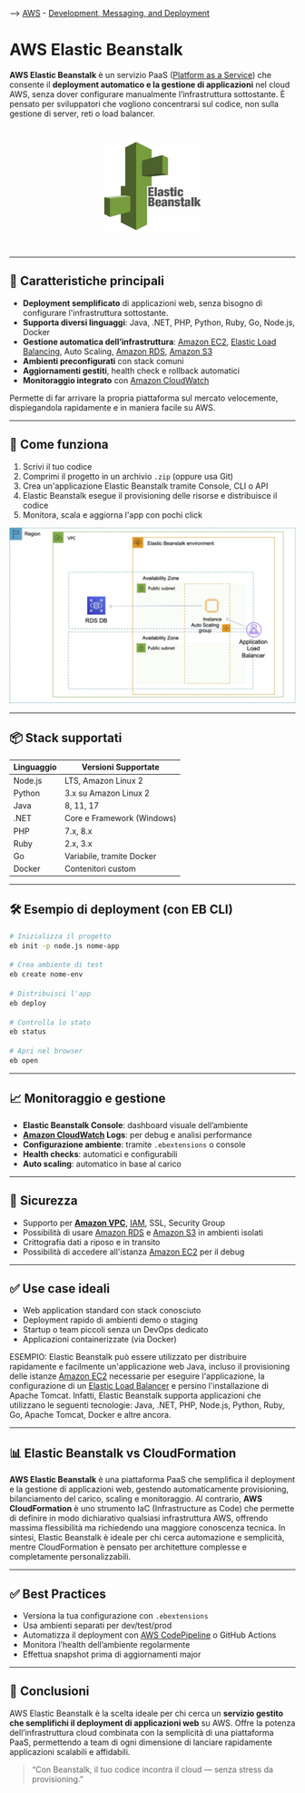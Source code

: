 --> [AWS](/00-Intro/AWS.md)  -  [Development, Messaging, and Deployment](/05-Development-Messaging-Deploying/Development-Messaging-and-Deployment.md)
# AWS Elastic Beanstalk

**AWS Elastic Beanstalk** è un servizio PaaS ([Platform as a Service](/00-Intro/Tipi-di-servizi-cloud.md)) che consente il **deployment automatico e la gestione di applicazioni** nel cloud AWS, senza dover configurare manualmente l’infrastruttura sottostante. È pensato per sviluppatori che vogliono concentrarsi sul codice, non sulla gestione di server, reti o load balancer.

![Beanstalk](img/bean.png)

---

## 🧩 Caratteristiche principali

- **Deployment semplificato** di applicazioni web, senza bisogno di configurare l'infrastruttura sottostante.
- **Supporta diversi linguaggi**: Java, .NET, PHP, Python, Ruby, Go, Node.js, Docker
- **Gestione automatica dell’infrastruttura**: [Amazon EC2](/01-Compute-options/Amazon-EC2.md), [Elastic Load Balancing](/03-CDN-e-Networking/Amazon-ELB.md), Auto Scaling, [Amazon RDS](/04-Database-services/Amazon-RDS.md), [Amazon S3](/02-Storage-services/Amazon-S3.md)
- **Ambienti preconfigurati** con stack comuni
- **Aggiornamenti gestiti**, health check e rollback automatici
- **Monitoraggio integrato** con [Amazon CloudWatch](/08-Auditing-Monitoring-Logging/Amazon-CloudWatch.md)

Permette di far arrivare la propria piattaforma sul mercato velocemente, dispiegandola rapidamente e in maniera facile su AWS.

---

## 🚀 Come funziona

1. Scrivi il tuo codice
2. Comprimi il progetto in un archivio `.zip` (oppure usa Git)
3. Crea un'applicazione Elastic Beanstalk tramite Console, CLI o API
4. Elastic Beanstalk esegue il provisioning delle risorse e distribuisce il codice
5. Monitora, scala e aggiorna l'app con pochi click

![Bean example](img/bean-example.jpeg)

---

## 📦 Stack supportati

| Linguaggio       | Versioni Supportate             |
|------------------|---------------------------------|
| Node.js          | LTS, Amazon Linux 2             |
| Python           | 3.x su Amazon Linux 2           |
| Java             | 8, 11, 17                        |
| .NET             | Core e Framework (Windows)      |
| PHP              | 7.x, 8.x                         |
| Ruby             | 2.x, 3.x                         |
| Go               | Variabile, tramite Docker       |
| Docker           | Contenitori custom              |

---

## 🛠️ Esempio di deployment (con EB CLI)

```bash
# Inizializza il progetto
eb init -p node.js nome-app

# Crea ambiente di test
eb create nome-env

# Distribuisci l'app
eb deploy

# Controlla lo stato
eb status

# Apri nel browser
eb open
```

---

## 📈 Monitoraggio e gestione

- **Elastic Beanstalk Console**: dashboard visuale dell’ambiente
- **[Amazon CloudWatch](/08-Auditing-Monitoring-Logging/Amazon-CloudWatch.md) Logs**: per debug e analisi performance
- **Configurazione ambiente**: tramite `.ebextensions` o console
- **Health checks**: automatici e configurabili
- **Auto scaling**: automatico in base al carico

---

## 🔐 Sicurezza

- Supporto per **[Amazon VPC](/03-CDN-e-Networking/Amazon-VPC.md)**, [IAM](/09-Sicurezza-Compliance-Governance/Sicurezza/AWS-IAM.md), SSL, Security Group
- Possibilità di usare [Amazon RDS](/04-Database-services/Amazon-RDS.md) e [Amazon S3](/02-Storage-services/Amazon-S3.md) in ambienti isolati
- Crittografia dati a riposo e in transito
- Possibilità di accedere all'istanza [Amazon EC2](/01-Compute-options/Amazon-EC2.md) per il debug

---

## ✅ Use case ideali

- Web application standard con stack conosciuto
- Deployment rapido di ambienti demo o staging
- Startup o team piccoli senza un DevOps dedicato
- Applicazioni containerizzate (via Docker)

ESEMPIO:
Elastic Beanstalk può essere utilizzato per distribuire rapidamente e facilmente un'applicazione web Java, incluso il provisioning delle istanze [Amazon EC2](/01-Compute-options/Amazon-EC2.md) necessarie per eseguire l'applicazione, la configurazione di un [Elastic Load Balancer](/03-CDN-e-Networking/Amazon-ELB.md) e persino l'installazione di Apache Tomcat. Infatti, Elastic Beanstalk supporta applicazioni che utilizzano le seguenti tecnologie: Java, .NET, PHP, Node.js, Python, Ruby, Go, Apache Tomcat, Docker e altre ancora.

---
## 📊 Elastic Beanstalk vs CloudFormation

**AWS Elastic Beanstalk** è una piattaforma PaaS che semplifica il deployment e la gestione di applicazioni web, gestendo automaticamente provisioning, bilanciamento del carico, scaling e monitoraggio. 
Al contrario, **AWS CloudFormation** è uno strumento IaC (Infrastructure as Code) che permette di definire in modo dichiarativo qualsiasi infrastruttura AWS, offrendo massima flessibilità ma richiedendo una maggiore conoscenza tecnica. 
In sintesi, Elastic Beanstalk è ideale per chi cerca automazione e semplicità, mentre CloudFormation è pensato per architetture complesse e completamente personalizzabili.


---

## ✅ Best Practices

- Versiona la tua configurazione con `.ebextensions`
- Usa ambienti separati per dev/test/prod
- Automatizza il deployment con [AWS CodePipeline](/05-Development-Messaging-Deploying/AWS-CodePipeline.md) o GitHub Actions
- Monitora l’health dell’ambiente regolarmente
- Effettua snapshot prima di aggiornamenti major

---

## 📌 Conclusioni

AWS Elastic Beanstalk è la scelta ideale per chi cerca un **servizio gestito che semplifichi il deployment di applicazioni web** su AWS. Offre la potenza dell’infrastruttura cloud combinata con la semplicità di una piattaforma PaaS, permettendo a team di ogni dimensione di lanciare rapidamente applicazioni scalabili e affidabili.

> “Con Beanstalk, il tuo codice incontra il cloud — senza stress da provisioning.”
